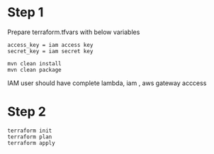 # Step 1

Prepare terraform.tfvars with below variables

```
access_key = iam access key
secret_key = iam secret key
```

```
mvn clean install
mvn clean package
```

IAM user should have complete lambda, iam , aws gateway acccess

# Step 2

```
terraform init
terraform plan
terraform apply
```